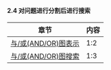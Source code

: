 #### 2.4 对问题进行分割后进行搜索

| 章节 | 内容 |
| -- | -- |
|  [与/或(AND/OR)图表示](与或图表示.html) | 1:2 |
| [与/或(AND/OR)图搜索](与或图搜索.html) | 1:3 |





